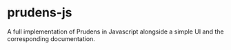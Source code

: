 # prudens-js
A full implementation of Prudens in Javascript alongside a simple UI and the corresponding documentation.
